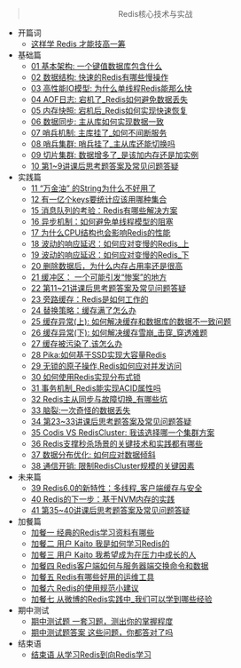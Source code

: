> <center> Redis核心技术与实战 </center>


* 开篇词
  * [这样学 Redis 才能技高一筹](god/jk_redis/开篇词_这样学Redis_才能技高一筹.md)
* 基础篇
  * [01 基本架构: 一个键值数据库包含什么](god/jk_redis/01_基本架构_一个键值数据库包含什么.md)
  * [02 数据结构: 快速的Redis有哪些慢操作](god/jk_redis/02_数据结构_快速的Redis有哪些慢操作.md)
  * [03 高性能IO模型: 为什么单线程Redis能那么快](god/jk_redis/03_高性能IO模型_为什么单线程Redis能那么快.md)
  * [04 AOF日志: 宕机了_Redis如何避免数据丢失](god/jk_redis/04_AOF日志_宕机了_Redis如何避免数据丢失.md)
  * [05 内存快照: 宕机后_Redis如何实现快速恢复](god/jk_redis/05_内存快照_宕机后_Redis如何实现快速恢复.md)
  * [06 数据同步: 主从库如何实现数据一致](god/jk_redis/06_数据同步_主从库如何实现数据一致.md)
  * [07 哨兵机制: 主库挂了_如何不间断服务](god/jk_redis/07_哨兵机制_主库挂了_如何不间断服务.md)
  * [08 哨兵集群: 哨兵挂了_主从库还能切换吗](god/jk_redis/08_哨兵集群_哨兵挂了_主从库还能切换吗.md)
  * [09 切片集群: 数据增多了_是该加内存还是加实例](god/jk_redis/09_切片集群_数据增多了_是该加内存还是加实例.md)
  * [10 第1~9讲课后思考题答案及常见问题答疑](god/jk_redis/10_第1_9讲课后思考题答案及常见问题答疑.md)
* 实践篇
  * [11 “万金油” 的String为什么不好用了](god/jk_redis/11_万金油的String_为什么不好用了.md)
  * [12 有一亿个keys要统计应该用哪种集合](god/jk_redis/12_有一亿个keys要统计_应该用哪种集合.md)
  * [15 消息队列的考验：Redis有哪些解决方案](god/jk_redis/15_消息队列的考验_Redis有哪些解决方案.md)
  * [16 异步机制：如何避免单线程模型的阻塞](god/jk_redis/16_异步机制_如何避免单线程模型的阻塞.md)
  * [17 为什么CPU结构也会影响Redis的性能](god/jk_redis/17_为什么CPU结构也会影响Redis的性能.md)
  * [18 波动的响应延迟：如何应对变慢的Redis_上](god/jk_redis/18_波动的响应延迟_如何应对变慢的Redis_上.md)
  * [19 波动的响应延迟：如何应对变慢的Redis_下](god/jk_redis/19_波动的响应延迟_如何应对变慢的Redis_下.md)
  * [20 删除数据后，为什么内存占用率还是很高](god/jk_redis/20_删除数据后_为什么内存占用率还是很高.md)
  * [21 缓冲区： 一个可能引发“惨案”的地方](god/jk_redis/21_缓冲区_一个可能引发"惨案"的地方.md)
  * [22 第11~21讲课后思考题答案及常见问题答疑](god/jk_redis/22_第11_21讲课后思考题答案及常见问题答疑.md)
  * [23 旁路缓存：Redis是如何工作的](god/jk_redis/23_旁路缓存_Redis是如何工作的.md)
  * [24 替换策略：缓存满了怎么办](god/jk_redis/24_替换策略_缓存满了怎么办.md)
  * [25 缓存异常(上): 如何解决缓存和数据库的数据不一致问题](god/jk_redis/25_缓存异常_上_如何解决缓存和数据库的数据不一致问题.md)
  * [26 缓存异常(下): 如何解决缓存雪崩_击穿_穿透难题](god/jk_redis/26_缓存异常_下_如何解决缓存雪崩_击穿_穿透难题.md)
  * [27 缓存被污染了,该怎么办](god/jk_redis/27_缓存被污染了_该怎么办.md)
  * [28 Pika:如何基于SSD实现大容量Redis](god/jk_redis/28_Pika_如何基于SSD实现大容量Redis.md)
  * [29 无锁的原子操作,Redis如何应对并发访问](god/jk_redis/29_无锁的原子操作_Redis如何应对并发访问.md)
  * [30 如何使用Redis实现分布式锁](god/jk_redis/30_如何使用Redis实现分布式锁.md)
  * [31 事务机制_Redis能实现ACID属性吗](god/jk_redis/31_事务机制_Redis能实现ACID属性吗.md)
  * [32 Redis主从同步与故障切换_有哪些坑](god/jk_redis/32_Redis主从同步与故障切换_有哪些坑.md)
  * [33 脑裂:一次奇怪的数据丢失](god/jk_redis/33_脑裂_一次奇怪的数据丢失.md)
  * [34 第23~33讲课后思考题答案及常见问题答疑](god/jk_redis/34_第23_33讲课后思考题答案及常见问题答疑.md)
  * [35 Codis VS RedisCluster: 我该选择哪一个集群方案](god/jk_redis/35_CodisVSRedisCluster_我该选择哪一个集群方案.md)
  * [36 Redis支撑秒杀场景的关键技术和实践都有哪些](god/jk_redis/36_Redis支撑秒杀场景的关键技术和实践都有哪些.md)
  * [37 数据分布优化: 如何应对数据倾斜](god/jk_redis/37_数据分布优化_如何应对数据倾斜.md)
  * [38 通信开销: 限制RedisCluster规模的关键因素](god/jk_redis/38_通信开销_限制RedisCluster规模的关键因素.md)
* 未来篇
  * [39 Redis6.0的新特性：多线程_客户端缓存与安全](god/jk_redis/39_Redis6.0的新特性_多线程_客户端缓存与安全.md)
  * [40 Redis的下一步：基于NVM内存的实践](god/jk_redis/40_Redis的下一步_基于NVM内存的实践.md)
  * [41 第35~40讲课后思考题答案及常见问题答疑](god/jk_redis/41_第35_40讲课后思考题答案及常见问题答疑.md)
* 加餐篇
  * [加餐一 经典的Redis学习资料有哪些](god/jk_redis/加餐_一_经典的Redis学习资料有哪些.md)
  * [加餐二 用户 Kaito 我是如何学习Redis的](god/jk_redis/加餐_二_用户Kaito_我是如何学习Redis的.md)
  * [加餐三 用户 Kaito 我希望成为在压力中成长的人](god/jk_redis/加餐_三_用户Kaito_我希望成为在压力中成长的人.md)
  * [加餐四 Redis客户端如何与服务器端交换命令和数据](god/jk_redis/加餐_四_Redis客户端如何与服务器端交换命令和数据.md)
  * [加餐五 Redis有哪些好用的运维工具](god/jk_redis/加餐_五_Redis有哪些好用的运维工具.md)
  * [加餐六 Redis的使用规范小建议](god/jk_redis/加餐_六_Redis的使用规范小建议.md)
  * [加餐七 从微博的Redis实践中_我们可以学到哪些经验](god/jk_redis/加餐_七_从微博的Redis实践中_我们可以学到哪些经验.md)
* 期中测试
  * [期中测试题 一套习题，测出你的掌握程度](god/jk_redis/期中测试题_一套习题_测出你的掌握程度.md)
  * [期中测试题答案 这些问题，你都答对了吗](god/jk_redis/期中测试题答案_这些问题_你都答对了吗.md)
* 结束语
  * [结束语 从学习Redis到向Redis学习](god/jk_redis/结束语_从学习Redis到向Redis学习.md)
